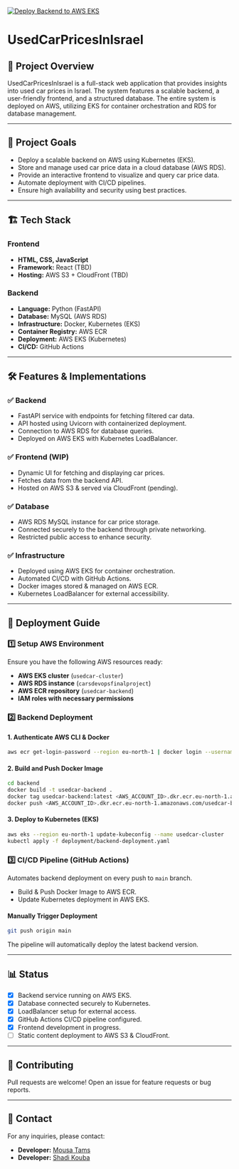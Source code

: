 [![Deploy Backend to AWS EKS](https://github.com/MosheT01/UsedCarPricesInIsrael/actions/workflows/backend-deploy.yml/badge.svg)](https://github.com/MosheT01/UsedCarPricesInIsrael/actions/workflows/backend-deploy.yml)
# UsedCarPricesInIsrael

## 📌 Project Overview
UsedCarPricesInIsrael is a full-stack web application that provides insights into used car prices in Israel. The system features a scalable backend, a user-friendly frontend, and a structured database. The entire system is deployed on AWS, utilizing EKS for container orchestration and RDS for database management.

---
## 🎯 Project Goals
- Deploy a scalable backend on AWS using Kubernetes (EKS).
- Store and manage used car price data in a cloud database (AWS RDS).
- Provide an interactive frontend to visualize and query car price data.
- Automate deployment with CI/CD pipelines.
- Ensure high availability and security using best practices.

---
## 🏗️ Tech Stack
### **Frontend**
- **HTML, CSS, JavaScript**
- **Framework:** React (TBD)
- **Hosting:** AWS S3 + CloudFront (TBD)

### **Backend**
- **Language:** Python (FastAPI)
- **Database:** MySQL (AWS RDS)
- **Infrastructure:** Docker, Kubernetes (EKS)
- **Container Registry:** AWS ECR
- **Deployment:** AWS EKS (Kubernetes)
- **CI/CD:** GitHub Actions

---
## 🛠️ Features & Implementations
### ✅ Backend
- FastAPI service with endpoints for fetching filtered car data.
- API hosted using Uvicorn with containerized deployment.
- Connection to AWS RDS for database queries.
- Deployed on AWS EKS with Kubernetes LoadBalancer.

### ✅ Frontend (WIP)
- Dynamic UI for fetching and displaying car prices.
- Fetches data from the backend API.
- Hosted on AWS S3 & served via CloudFront (pending).

### ✅ Database
- AWS RDS MySQL instance for car price storage.
- Connected securely to the backend through private networking.
- Restricted public access to enhance security.

### ✅ Infrastructure
- Deployed using AWS EKS for container orchestration.
- Automated CI/CD with GitHub Actions.
- Docker images stored & managed on AWS ECR.
- Kubernetes LoadBalancer for external accessibility.

---
## 🚀 Deployment Guide

### 1️⃣ **Setup AWS Environment**
Ensure you have the following AWS resources ready:
- **AWS EKS cluster** (`usedcar-cluster`)
- **AWS RDS instance** (`carsdevopsfinalproject`)
- **AWS ECR repository** (`usedcar-backend`)
- **IAM roles with necessary permissions**

### 2️⃣ **Backend Deployment**
#### **1. Authenticate AWS CLI & Docker**
```sh
aws ecr get-login-password --region eu-north-1 | docker login --username AWS --password-stdin <AWS_ACCOUNT_ID>.dkr.ecr.eu-north-1.amazonaws.com
```

#### **2. Build and Push Docker Image**
```sh
cd backend
docker build -t usedcar-backend .
docker tag usedcar-backend:latest <AWS_ACCOUNT_ID>.dkr.ecr.eu-north-1.amazonaws.com/usedcar-backend:latest
docker push <AWS_ACCOUNT_ID>.dkr.ecr.eu-north-1.amazonaws.com/usedcar-backend:latest
```

#### **3. Deploy to Kubernetes (EKS)**
```sh
aws eks --region eu-north-1 update-kubeconfig --name usedcar-cluster
kubectl apply -f deployment/backend-deployment.yaml
```

### 3️⃣ **CI/CD Pipeline (GitHub Actions)**
Automates backend deployment on every push to `main` branch.
- Build & Push Docker Image to AWS ECR.
- Update Kubernetes deployment in AWS EKS.

#### **Manually Trigger Deployment**
```sh
git push origin main
```
The pipeline will automatically deploy the latest backend version.

---
## 📊 Status
- [x] Backend service running on AWS EKS.
- [x] Database connected securely to Kubernetes.
- [x] LoadBalancer setup for external access.
- [x] GitHub Actions CI/CD pipeline configured.
- [x] Frontend development in progress.
- [ ] Static content deployment to AWS S3 & CloudFront.

---
## 🤝 Contributing
Pull requests are welcome! Open an issue for feature requests or bug reports.

---
## 📧 Contact
For any inquiries, please contact:
- **Developer:** [Mousa Tams](https://github.com/MosheT01)
- **Developer:** [Shadi Kouba](https://github.com/ShadiKouba)
  


